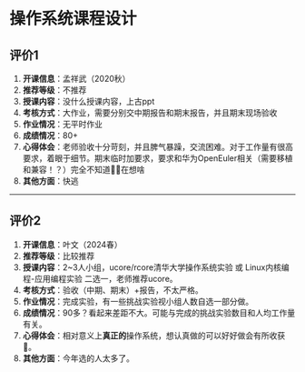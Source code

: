 # 操作系统课程设计

## 评价1

1. **开课信息**：孟祥武（2020秋）
2. **推荐等级**：不推荐
3. **授课内容**：没什么授课内容，上古ppt
4. **考核方式**：大作业，需要分别交中期报告和期末报告，并且期末现场验收
5. **作业情况**：无平时作业
6. **成绩情况**：80+
7. **心得体会**：老师验收十分苛刻，并且脾气暴躁，交流困难。对于工作量有很高要求，着眼于细节。期末临时加要求，要求和华为OpenEuler相关（需要移植和兼容！？）完全不知道🤷‍♂️在想啥
8. **其他方面**：快逃

---
## 评价2

1. **开课信息**：叶文（2024春）
2. **推荐等级**：比较推荐
3. **授课内容**：2~3人小组，ucore/rcore清华大学操作系统实验 或 Linux内核编程-应用编程实验 二选一，老师推荐ucore。
4. **考核方式**：验收（中期、期末）+报告，不太严格。
5. **作业情况**：完成实验，有一些挑战实验视小组人数自选一部分做。
6. **成绩情况**：90多？看起来差距不大。可能与完成的挑战实验数目和人均工作量有关。
7. **心得体会**：相对意义上**真正的**操作系统，想认真做的可以好好做会有所收获🙂。
8. **其他方面**：今年选的人太多了。
